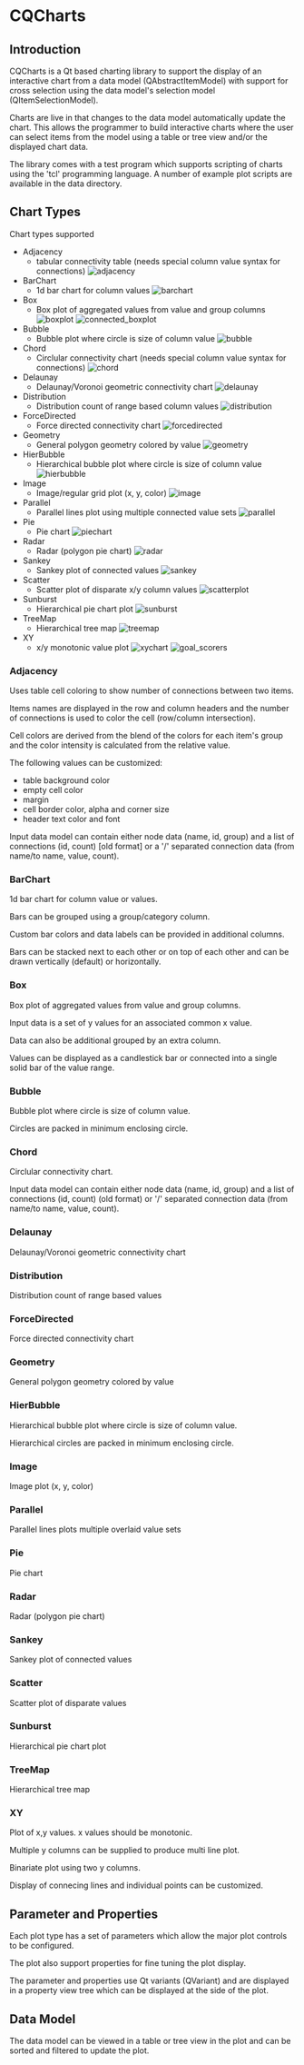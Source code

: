 # CQCharts

## Introduction

CQCharts is a Qt based charting library to support the display of an interactive
chart from a data model (QAbstractItemModel) with support for cross selection using
the data model's selection model (QItemSelectionModel).

Charts are live in that changes to the data model automatically update
the chart. This allows the programmer to build interactive charts where
the user can select items from the model using a table or tree view and/or
the displayed chart data.

The library comes with a test program which supports scripting of charts using the
'tcl' programming language. A number of example plot scripts are available in the
data directory.

## Chart Types

Chart types supported 
  + Adjacency
    + tabular connectivity table (needs special column value syntax for connections)
    ![adjacency](images/adjacency.png "Adjacency Plot")
  + BarChart
    + 1d bar chart for column values
    ![barchart](images/barchart.png "Bar Chart")
  + Box
    + Box plot of aggregated values from value and group columns
    ![boxplot](boxplot.png "Box Plot")
    ![connected_boxplot](images/boxplot_connected.png "Connected Box Plot")
  + Bubble
    + Bubble plot where circle is size of column value
    ![bubble](images/bubbleplot.png "Bubble Plot")
  + Chord
    + Circlular connectivity chart (needs special column value syntax for connections)
    ![chord](images/chord_plot.png "Chord Plot")
  + Delaunay
    + Delaunay/Voronoi geometric connectivity chart
    ![delaunay](images/delaunay.png "Delaunay Plot")
  + Distribution
    + Distribution count of range based column values
    ![distribution](images/distribution.png "Distribution Plot")
  + ForceDirected
    + Force directed connectivity chart
    ![forcedirected](images/forcedirected.png "Force Directed Plot")
  + Geometry
    + General polygon geometry colored by value
    ![geometry](images/geometryplot.png "Geometry Plot")
  + HierBubble
    + Hierarchical bubble plot where circle is size of column value
    ![hierbubble](images/hierbubble.png "Hierarchical Bubble Plot")
  + Image
    + Image/regular grid plot (x, y, color)
    ![image](images/imageplot.png "Image Plot")
  + Parallel
    + Parallel lines plot using multiple connected value sets
    ![parallel](images/parallelplot.png "Parallel Plot")
  + Pie
    + Pie chart
    ![piechart](images/piechart.png "Pie Chart")
  + Radar
    + Radar (polygon pie chart)
    ![radar](images/radar.png "Radar Plot")
  + Sankey
    + Sankey plot of connected values
    ![sankey](images/sankey.png "Sankey Plot")
  + Scatter
    + Scatter plot of disparate x/y column values
    ![scatterplot](images/scatterplot.png "Scatter Plot")
  + Sunburst
    + Hierarchical pie chart plot
    ![sunburst](images/sunburst.png "Sunburst Plot")
  + TreeMap
    + Hierarchical tree map
    ![treemap](images/treemap.png "Treemap Plot")
  + XY
    + x/y monotonic value plot
    ![xychart](images/xychart.png "XY Multi Line")
    ![goal_scorers](images/goal_scorers.png "XY Grouped")

### Adjacency

Uses table cell coloring to show number of connections between two items.

Items names are displayed in the row and column headers and the number of connections
is used to color the cell (row/column intersection).

Cell colors are derived from the blend of the colors for each item's group
and the color intensity is calculated from the relative value.

The following values can be customized:
 + table background color
 + empty cell color
 + margin
 + cell border color, alpha and corner size
 + header text color and font

Input data model can contain either node data (name, id, group) and a list of
connections (id, count) [old format] or a '/' separated connection data
(from name/to name, value, count).

### BarChart

1d bar chart for column value or values.

Bars can be grouped using a group/category column.

Custom bar colors and data labels can be provided in additional columns.

Bars can be stacked next to each other or on top of each other and can be
drawn vertically (default) or horizontally.

### Box

Box plot of aggregated values from value and group columns.

Input data is a set of y values for an associated common x value.

Data can also be additional grouped by an extra column.

Values can be displayed as a candlestick bar or connected into a single
solid bar of the value range.

### Bubble

Bubble plot where circle is size of column value.

Circles are packed in minimum enclosing circle.

### Chord

Circlular connectivity chart.

Input data model can contain either node data (name, id, group) and a list of
connections (id, count) (old format) or '/' separated connection data
(from name/to name, value, count).

### Delaunay

Delaunay/Voronoi geometric connectivity chart

### Distribution
Distribution count of range based values

### ForceDirected
Force directed connectivity chart

### Geometry
General polygon geometry colored by value

### HierBubble

Hierarchical bubble plot where circle is size of column value.

Hierarchical circles are packed in minimum enclosing circle.

### Image
Image plot (x, y, color)

### Parallel
Parallel lines plots multiple overlaid value sets

### Pie
Pie chart

### Radar
Radar (polygon pie chart)

### Sankey
Sankey plot of connected values

### Scatter
Scatter plot of disparate values

### Sunburst
Hierarchical pie chart plot

### TreeMap
Hierarchical tree map

### XY
Plot of x,y values. x values should be monotonic.

Multiple y columns can be supplied to produce multi line plot.

Binariate plot using two y columns.

Display of connecing lines and individual points can be customized.

## Parameter and Properties

Each plot type has a set of parameters which allow the major plot controls to be configured.

The plot also support properties for fine tuning the plot display.

The parameter and properties use Qt variants (QVariant)  and are displayed in a
property view tree which can be displayed at the side of the plot.

## Data Model

The data model can be viewed in a table or tree view in the plot and can be
sorted and filtered to update the plot.

